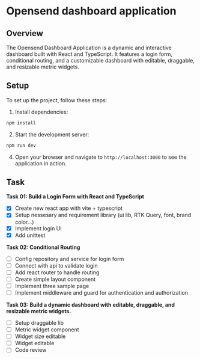 # Opensend dashboard application

## Overview
The Opensend Dashboard Application is a dynamic and interactive dashboard built with React and TypeScript. It features a login form, conditional routing, and a customizable dashboard with editable, draggable, and resizable metric widgets.


## Setup
To set up the project, follow these steps:

1. Install dependencies:

```sh
npm install
```

2. Start the development server:

 ```sh
npm run dev
```

4. Open your browser and navigate to `http://localhost:3000` to see the application in action.


## Task
 **Task 01: Build a Login Form with React and TypeScript**
- [x] Create new react app with vite + typescript
- [x] Setup nessesary and requirement library (ui lib, RTK Query, font, brand color...)
- [x] Implement login UI
- [x] Add unittest

**Task 02: Conditional Routing**
- [ ] Config repository and service for login form
- [ ] Connect with api to validate login
- [ ] Add react router to handle routing
- [ ] Create simple layout component
- [ ] Implement three sample page
- [ ] Implement middleware and guard for authentication and authorization

**Task 03: Build a dynamic dashboard with editable, draggable, and resizable metric widgets.**
- [ ] Setup draggable lib
- [ ] Metric widget component
- [ ] Widget size editable
- [ ] Widget editable
- [ ] Code review

